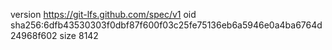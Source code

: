 version https://git-lfs.github.com/spec/v1
oid sha256:6dfb43530303f0dbf87f600f03c25fe75136eb6a5946e0a4ba6764d24968f602
size 8142
